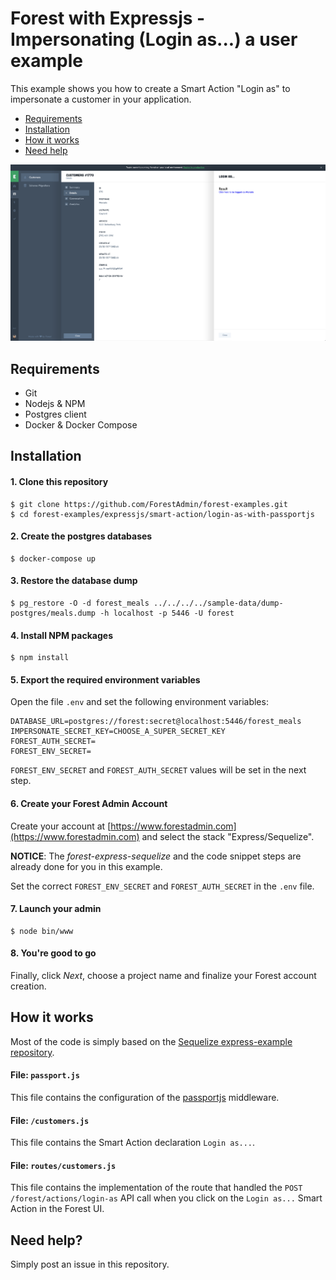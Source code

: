 # Forest with Expressjs - Impersonating (Login as...) a user example

This example shows you how to create a Smart Action "Login as" to impersonate a
customer in your application.

- [Requirements](#requirements)
- [Installation](#installation)
- [How it works](#how-it-works)
- [Need help](#need-help)

![Screenshot](screenshot.png?raw=true "Screenshot")

## Requirements
- Git
- Nodejs & NPM
- Postgres client
- Docker & Docker Compose

## Installation

#### 1. Clone this repository
```
$ git clone https://github.com/ForestAdmin/forest-examples.git
$ cd forest-examples/expressjs/smart-action/login-as-with-passportjs
```

#### 2. Create the postgres databases
```
$ docker-compose up
```

#### 3. Restore the database dump
```
$ pg_restore -O -d forest_meals ../../../../sample-data/dump-postgres/meals.dump -h localhost -p 5446 -U forest
```

#### 4. Install NPM packages

```
$ npm install
```

#### 5. Export the required environment variables
Open the file `.env` and set the following environment variables:

```
DATABASE_URL=postgres://forest:secret@localhost:5446/forest_meals
IMPERSONATE_SECRET_KEY=CHOOSE_A_SUPER_SECRET_KEY
FOREST_AUTH_SECRET=
FOREST_ENV_SECRET=
```

`FOREST_ENV_SECRET` and `FOREST_AUTH_SECRET` values will be set in the next step.

#### 6. Create your Forest Admin Account
Create your account at [https://www.forestadmin.com](https://www.forestadmin.com) and select the stack "Express/Sequelize".

**NOTICE**: The *forest-express-sequelize* and the code snippet steps are already done for you in this example.

Set the correct `FOREST_ENV_SECRET` and `FOREST_AUTH_SECRET` in the `.env` file.

#### 7. Launch your admin

```
$ node bin/www
```

#### 8. You're good to go

Finally, click *Next*, choose a project name and finalize your Forest account creation.

## How it works

Most of the code is simply based on the [Sequelize express-example repository](https://github.com/sequelize/express-example).

#### File: `passport.js`

This file contains the configuration of the [passportjs](http://www.passportjs.org) middleware.

#### File: `/customers.js`

This file contains the Smart Action declaration `Login as...`.

#### File: `routes/customers.js`

This file contains the implementation of the route that handled the `POST /forest/actions/login-as` API call when you click on the `Login as...` Smart Action in the Forest UI.

## Need help?

Simply post an issue in this repository.


